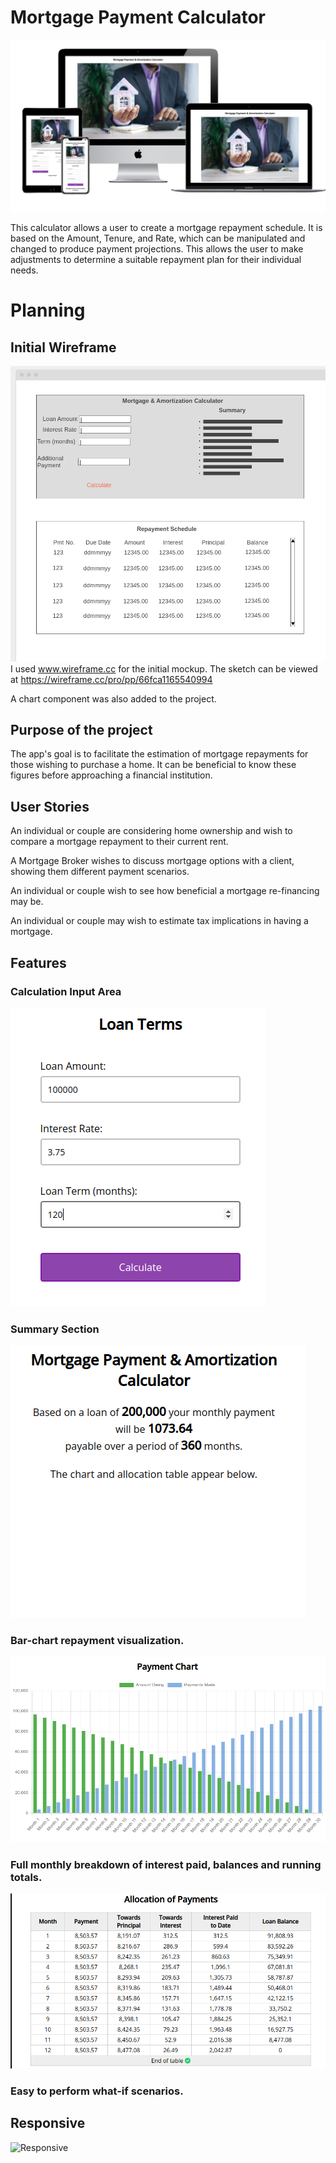 # Mortgage Payment Calculator

![App Screenshot](/docs/loancalc-multi-device.png "App screenshot")

This calculator allows a user to create a mortgage repayment schedule. It is based on the Amount, Tenure, and Rate, which can be manipulated and changed to produce payment projections. This allows the user to make adjustments to determine a suitable repayment plan for their individual needs.

# Planning

## Initial Wireframe

![Wireframe](/docs/loancalc.png "Wireframe")
I used www.wireframe.cc for the initial mockup. The sketch can be viewed at https://wireframe.cc/pro/pp/66fca1165540994

A chart component was also added to the project.

## Purpose of the project

The app's goal is to facilitate the estimation of mortgage repayments for those wishing to purchase a home. It can be beneficial to know these figures before approaching a financial institution.

## User Stories

An individual or couple are considering home ownership and wish to compare a mortgage repayment to their current rent.

A Mortgage Broker wishes to discuss mortgage options with a client, showing them different payment scenarios.

An individual or couple wish to see how beneficial a mortgage re-financing may be.

An individual or couple may wish to estimate tax implications in having a mortgage.


## Features

### Calculation Input Area
![Input Area](/docs/loancalc-input-area.png "Input Area")
### Summary Section
![Summary Section](/docs/loancalc-summary-section.png "Summary Section")
### Bar-chart repayment visualization.
![Payment Chart](/docs/loancalc-payment-chart.png "Payment Chart")
### Full monthly breakdown of interest paid, balances and running totals.
![Payments Table](/docs/loancalc-payments-table.png "Payments Table")
### Easy to perform what-if scenarios.

## Responsive

![Responsive](/docs/responsive.png "Responsive")


